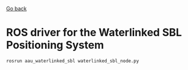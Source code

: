 [Go back](../../README.md)
# ROS driver for the Waterlinked SBL Positioning System

```python
rosrun aau_waterlinked_sbl waterlinked_sbl_node.py
```
